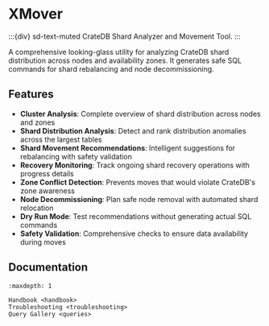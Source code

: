 # XMover

:::{div} sd-text-muted
CrateDB Shard Analyzer and Movement Tool.
:::

A comprehensive looking-glass utility for analyzing CrateDB shard
distribution across nodes and availability zones. It generates safe
SQL commands for shard rebalancing and node decommissioning.

## Features

- **Cluster Analysis**: Complete overview of shard distribution across nodes and zones
- **Shard Distribution Analysis**: Detect and rank distribution anomalies across the largest tables
- **Shard Movement Recommendations**: Intelligent suggestions for rebalancing with safety validation
- **Recovery Monitoring**: Track ongoing shard recovery operations with progress details
- **Zone Conflict Detection**: Prevents moves that would violate CrateDB's zone awareness
- **Node Decommissioning**: Plan safe node removal with automated shard relocation
- **Dry Run Mode**: Test recommendations without generating actual SQL commands
- **Safety Validation**: Comprehensive checks to ensure data availability during moves

## Documentation

```{toctree}
:maxdepth: 1

Handbook <handbook>
Troubleshooting <troubleshooting>
Query Gallery <queries>
```
